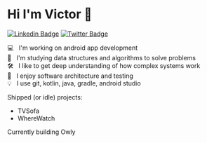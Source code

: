 # Hi I'm Victor 👋

[![Linkedin Badge](https://img.shields.io/badge/-vdefran-blue?style=flat&logo=Linkedin&logoColor=white&link=https://www.linkedin.com/in/vdefran/)](https://www.linkedin.com/in/vdefran/)
[![Twitter Badge](https://img.shields.io/badge/-@vicdefran-1ca0f1?style=flat&labelColor=1ca0f1&logo=twitter&logoColor=white&link=https://twitter.com/vicdefran)](https://twitter.com/vicdefran)

💻 &nbsp; I'm working on android app development\
📝 &nbsp; I'm studying data structures and algorithms to solve problems\
🛠 &nbsp; I like to get deep understanding of how complex systems work\
🔬 &nbsp; I enjoy software architecture and testing\
💡 &nbsp; I use git, kotlin, java, gradle, android studio

Shipped (or idle) projects:
- TVSofa
- WhereWatch

Currently building Owly

